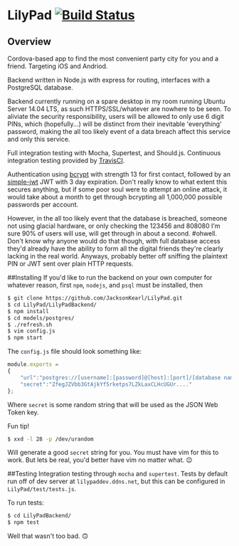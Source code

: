 # LilyPad [![Build Status](https://travis-ci.org/JacksonKearl/LilyPad.svg?branch=master)](https://travis-ci.org/JacksonKearl/LilyPad)
## Overview
Cordova-based app to find the most convenient party city for you and a friend. Targeting iOS and Andriod.

Backend written in Node.js with express for routing, interfaces with a PostgreSQL database.

Backend currently running on a spare desktop in my room running Ubuntu Server 14.04 LTS, as such HTTPS/SSL/whatever are nowhere to be seen. To aliviate the security responsibility, users will be allowed to only use 6 digit PINs, which (hopefully...) will be distinct from their inevitable 'everything' password, making the all too likely event of a data breach affect this service and only this service.

Full integration testing with Mocha, Supertest, and Should.js. Continuous integration testing provided by [TravisCI](https://travis-ci.org/JacksonKearl/LilyPad).

Authentication using [bcrypt](https://github.com/ncb000gt/node.bcrypt.js/) with strength 13 for first contact, followed by an [simple-jwt](https://github.com/hokaccha/node-jwt-simple) JWT with 3 day expiration. Don't really know to what extent this secures anything, but if some poor soul were to attempt an online attack, it would take about a month to get through bcrypting all 1,000,000 possible passwords per account.

However, in the all too likely event that the database is breached, someone not using glacial hardware, or only checking the 123456 and 808080 I'm sure 90% of users will use, will get through in about a second. #ohwell. Don't know why anyone would do that though, with full database access they'd already have the ability to form all the digital friends they're clearly lacking in the real world.
Anyways, probably better off sniffing the plaintext PIN or JWT sent over plain HTTP requests.


##Installing
If you'd like to run the backend on your own computer for whatever reason, first `npm`, `nodejs`, and `psql` must be installed, then

```bash
$ git clone https://github.com/JacksonKearl/LilyPad.git
$ cd LilyPad/LilyPadBackend/
$ npm install
$ cd models/postgres/
$ ./refresh.sh
$ vim config.js
$ npm start
````

The `config.js` file should look something like:
```javascript
module.exports =
{
    "url":"postgres://[username]:[password]@[host]:[port]/[database name]",
    "secret":"ZfegJZVbb3GtAjkYf5rketps7LZkLaxCLHcUGUr...."
};
```

Where `secret` is some random string that will be used as the JSON Web Token key.

Fun tip! 

```bash
$ xxd -l 28 -p /dev/urandom
```
Will generate a good `secret` string for you. You must have vim for this to work. But lets be real, you'd better have vim no matter what. 😉

##Testing
Integration testing through `mocha` and `supertest`. Tests by default run off of dev server at `lilypaddev.ddns.net`, but this can be configured in `LilyPad/test/tests.js`.

To run tests:

```bash
$ cd LilyPadBackend/
$ npm test
```

Well that wasn't too bad. 🙃
